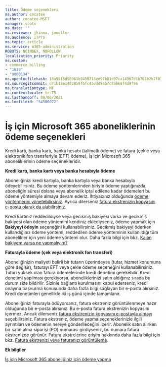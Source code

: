 ```yaml
---
title: Ödeme seçenekleri
ms.author: cmcatee
author: cmcatee-MSFT
manager: scotv
ms.date: ''
ms.reviewer: jkinma, jmueller
ms.audience: ITPro
ms.topic: article
ms.service: o365-administration
ROBOTS: NOINDEX, NOFOLLOW
localization_priority: Priority
ms.custom:
- commerce_billing
- "1639"
- "9000134"
ms.openlocfilehash: 18a95f5d98961b9450718ee97b81d97ca14967d1b703b2b7f034d15e46f1a1bd
ms.sourcegitcommit: d71b18e1403859fbfc45ddd9a57c8ab68f4d9f96
ms.translationtype: MT
ms.contentlocale: tr-TR
ms.lasthandoff: 08/06/2021
ms.locfileid: "54500972"
---
```

# <a name="payment-options-for-microsoft-365-for-business-subscriptions"></a>İş için Microsoft 365 aboneliklerinin ödeme seçenekleri
  
Kredi kartı, banka kartı, banka hesabı (talimatlı ödeme) ve fatura (çekle veya elektronik fon transferiyle (EFT) ödeme), İş için Microsoft 365 aboneliklerinin ödeme seçenekleridir.
  
**Kredi kartı, banka kartı veya banka hesabıyla ödeme**
  
Aboneliğinizi kredi kartıyla, banka kartıyla veya banka hesabıyla ödeyebilirsiniz. Bu ödeme yöntemlerinden biriyle ödeme yaptığınızda, aboneliğin süresi dolana veya abonelik iptal edilene kadar ödemeleri bu ödeme yöntemiyle almaya devam ederiz. İhtiyacınız olduğunda [ödeme yöntemlerini yönetebilirsiniz](/microsoft-365/commerce/billing-and-payments/manage-payment-methods). Ayrıca dilerseniz [fatura ekstrenizin kopyasını e-posta olarak da alabilirsiniz](/microsoft-365/commerce/billing-and-payments/view-your-bill-or-invoice#receive-a-copy-of-your-billing-statement-in-email).

Kredi kartınız reddedildiyse veya gecikmiş bakiyesi varsa ve gecikmiş bakiyesi olan ödeme yöntemini kendiniz eklediyseniz, ödeme yapmak için **Bakiyeyi ödeyin** seçeneğini kullanabilirsiniz. Gecikmiş bakiyeyi öderken kullandığınız ödeme yöntemi, reddedilen ödeme yönteminin kullanıldığı tüm abonelikler için yeni ödeme yöntemi olur. Daha fazla bilgi için bkz. [Kalan bakiyem varsa ne yapmalıyım?](/microsoft-365/commerce/billing-and-payments/pay-for-your-subscription#what-if-i-have-an-outstanding-balance)

**Faturayla ödeme (çek veya elektronik fon transferi)**
  
Aboneliğinizin maliyeti belirli bir tutarın üzerindeyse (tutar, hizmet konumuna göre değişir), faturayı EFT veya çekle ödeme seçeneğini kullanabilirsiniz. Tutarı yüksek olan fatura ödemelerinde kredi denetimi gerekebilir. Kredi denetimi yapılması gerekiyorsa, aboneliklerinizi satın aldığınız sırada bu durum size bildirilir. Sizinle bağlantı kurulmasını kabul ederseniz, kredi onayına başvurma konusunda daha fazla bilgi sağlayan bir e-posta alırsınız. Kredi denetimleri genellikle iki iş günü içinde tamamlanır.

Aboneliğinizi faturayla ödüyorsanız, fatura ekstreniz görüntülenmeye hazır olduğunda bir e-posta alırsınız. Bu e-posta fatura ekstrenizin kopyasını içermez. Ancak dilerseniz [fatura ekstrenizin kopyasını e-postayla almayı](/microsoft-365/commerce/billing-and-payments/view-your-bill-or-invoice#receive-a-copy-of-your-billing-statement-in-email) seçebilirsiniz. Fatura ekstreniz, ödeme yapma seçeneklerinizle ilgili ayrıntıları ve ödemenin nereye gönderileceğini içerir. Abonelik satın alırken bir satın alma siparişi (PO) numarası girdiyseniz, bu numara fatura ekstrenizde görünür. Fatura ekstrelerine erişim hakkında daha fazla bilgi için bkz. [Fatura ekstrenizi veya faturanızı görüntüleme](/microsoft-365/commerce/billing-and-payments/view-your-bill-or-invoice).
  
**Ek bilgiler**
  
[İş için Microsoft 365 aboneliğiniz için ödeme yapma](/microsoft-365/commerce/billing-and-payments/pay-for-your-subscription)